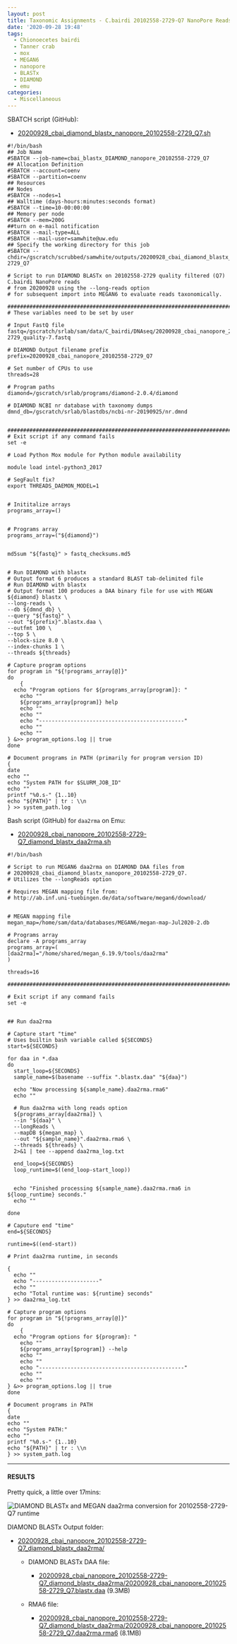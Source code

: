 ```yaml
---
layout: post
title: Taxonomic Assignments - C.bairdi 20102558-2729-Q7 NanoPore Reads Using DIAMOND BLASTx on Mox and MEGAN6 daa2rma on emu
date: '2020-09-28 19:48'
tags:
  - Chionoecetes bairdi
  - Tanner crab
  - mox
  - MEGAN6
  - nanopore
  - BLASTx
  - DIAMOND
  - emu
categories:
  - Miscellaneous
---
```



SBATCH script (GitHub):

- [20200928_cbai_diamond_blastx_nanopore_20102558-2729_Q7.sh](https://github.com/RobertsLab/sams-notebook/blob/master/sbatch_scripts/20200928_cbai_diamond_blastx_nanopore_20102558-2729_Q7.sh)


```shell
#!/bin/bash
## Job Name
#SBATCH --job-name=cbai_blastx_DIAMOND_nanopore_20102558-2729_Q7
## Allocation Definition
#SBATCH --account=coenv
#SBATCH --partition=coenv
## Resources
## Nodes
#SBATCH --nodes=1
## Walltime (days-hours:minutes:seconds format)
#SBATCH --time=10-00:00:00
## Memory per node
#SBATCH --mem=200G
##turn on e-mail notification
#SBATCH --mail-type=ALL
#SBATCH --mail-user=samwhite@uw.edu
## Specify the working directory for this job
#SBATCH --chdir=/gscratch/scrubbed/samwhite/outputs/20200928_cbai_diamond_blastx_nanopore_20102558-2729_Q7

# Script to run DIAMOND BLASTx on 20102558-2729 quality filtered (Q7) C.bairdi NanoPore reads
# from 20200928 using the --long-reads option
# for subsequent import into MEGAN6 to evaluate reads taxonomically.

###################################################################################
# These variables need to be set by user

# Input FastQ file
fastq=/gscratch/srlab/sam/data/C_bairdi/DNAseq/20200928_cbai_nanopore_20102558-2729_quality-7.fastq

# DIAMOND Output filename prefix
prefix=20200928_cbai_nanopore_20102558-2729_Q7

# Set number of CPUs to use
threads=28

# Program paths
diamond=/gscratch/srlab/programs/diamond-2.0.4/diamond

# DIAMOND NCBI nr database with taxonomy dumps
dmnd_db=/gscratch/srlab/blastdbs/ncbi-nr-20190925/nr.dmnd


###################################################################################
# Exit script if any command fails
set -e

# Load Python Mox module for Python module availability

module load intel-python3_2017

# SegFault fix?
export THREADS_DAEMON_MODEL=1


# Inititalize arrays
programs_array=()


# Programs array
programs_array=("${diamond}")


md5sum "${fastq}" > fastq_checksums.md5


# Run DIAMOND with blastx
# Output format 6 produces a standard BLAST tab-delimited file
# Run DIAMOND with blastx
# Output format 100 produces a DAA binary file for use with MEGAN
${diamond} blastx \
--long-reads \
--db ${dmnd_db} \
--query "${fastq}" \
--out "${prefix}".blastx.daa \
--outfmt 100 \
--top 5 \
--block-size 8.0 \
--index-chunks 1 \
--threads ${threads}

# Capture program options
for program in "${!programs_array[@]}"
do
	{
  echo "Program options for ${programs_array[program]}: "
	echo ""
	${programs_array[program]} help
	echo ""
	echo ""
	echo "----------------------------------------------"
	echo ""
	echo ""
} &>> program_options.log || true
done

# Document programs in PATH (primarily for program version ID)
{
date
echo ""
echo "System PATH for $SLURM_JOB_ID"
echo ""
printf "%0.s-" {1..10}
echo "${PATH}" | tr : \\n
} >> system_path.log
```

Bash script (GitHub) for `daa2rma` on Emu:

- [20200928_cbai_nanopore_20102558-2729-Q7_diamond_blastx_daa2rma.sh](https://github.com/RobertsLab/sams-notebook/blob/master/bash_scripts/20200928_cbai_nanopore_20102558-2729-Q7_diamond_blastx_daa2rma.sh)

```shell
#!/bin/bash

# Script to run MEGAN6 daa2rma on DIAMOND DAA files from
# 20200928_cbai_diamond_blastx_nanopore_20102558-2729_Q7.
# Utilizes the --longReads option

# Requires MEGAN mapping file from:
# http://ab.inf.uni-tuebingen.de/data/software/megan6/download/


# MEGAN mapping file
megan_map=/home/sam/data/databases/MEGAN6/megan-map-Jul2020-2.db

# Programs array
declare -A programs_array
programs_array=(
[daa2rma]="/home/shared/megan_6.19.9/tools/daa2rma"
)

threads=16

#########################################################################

# Exit script if any command fails
set -e


## Run daa2rma

# Capture start "time"
# Uses builtin bash variable called ${SECONDS}
start=${SECONDS}

for daa in *.daa
do
  start_loop=${SECONDS}
  sample_name=$(basename --suffix ".blastx.daa" "${daa}")

  echo "Now processing ${sample_name}.daa2rma.rma6"
  echo ""

  # Run daa2rma with long reads option
  ${programs_array[daa2rma]} \
  --in "${daa}" \
  --longReads \
  --mapDB ${megan_map} \
  --out "${sample_name}".daa2rma.rma6 \
  --threads ${threads} \
  2>&1 | tee --append daa2rma_log.txt

  end_loop=${SECONDS}
  loop_runtime=$((end_loop-start_loop))


  echo "Finished processing ${sample_name}.daa2rma.rma6 in ${loop_runtime} seconds."
  echo ""

done

# Caputure end "time"
end=${SECONDS}

runtime=$((end-start))

# Print daa2rma runtime, in seconds

{
  echo ""
  echo "---------------------"
  echo ""
  echo "Total runtime was: ${runtime} seconds"
} >> daa2rma_log.txt

# Capture program options
for program in "${!programs_array[@]}"
do
	{
  echo "Program options for ${program}: "
	echo ""
	${programs_array[$program]} --help
	echo ""
	echo ""
	echo "----------------------------------------------"
	echo ""
	echo ""
} &>> program_options.log || true
done

# Document programs in PATH
{
date
echo ""
echo "System PATH:"
echo ""
printf "%0.s-" {1..10}
echo "${PATH}" | tr : \\n
} >> system_path.log
```

---

#### RESULTS

Pretty quick, a little over 17mins:

![DIAMOND BLASTx and MEGAN daa2rma conversion for 20102558-2729-Q7 runtime](https://github.com/RobertsLab/sams-notebook/blob/master/images/screencaps/20200928_cbai_diamond_blastx_nanopore_20102558-2729_Q7_runtime.png?raw=true)

DIAMOND BLASTx Output folder:

- [20200928_cbai_nanopore_20102558-2729-Q7_diamond_blastx_daa2rma/](https://gannet.fish.washington.edu/Atumefaciens/20200928_cbai_nanopore_20102558-2729-Q7_diamond_blastx_daa2rma/)

  - DIAMOND BLASTx DAA file:

    - [20200928_cbai_nanopore_20102558-2729-Q7_diamond_blastx_daa2rma/20200928_cbai_nanopore_20102558-2729_Q7.blastx.daa](https://gannet.fish.washington.edu/Atumefaciens/20200928_cbai_nanopore_20102558-2729-Q7_diamond_blastx_daa2rma/20200928_cbai_nanopore_20102558-2729_Q7.blastx.daa) (9.3MB)

  - RMA6 file:

    - [20200928_cbai_nanopore_20102558-2729-Q7_diamond_blastx_daa2rma/20200928_cbai_nanopore_20102558-2729_Q7.daa2rma.rma6](https://gannet.fish.washington.edu/Atumefaciens/20200928_cbai_nanopore_20102558-2729-Q7_diamond_blastx_daa2rma/20200928_cbai_nanopore_20102558-2729_Q7.daa2rma.rma6) (8.1MB)
